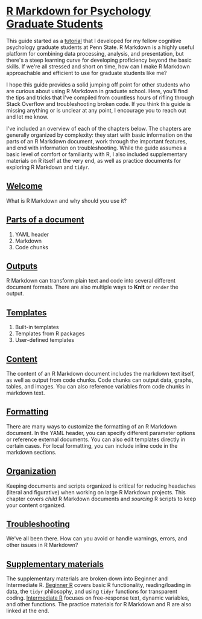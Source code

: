 # [R Markdown for Psychology Graduate Students](https://hollzzar.github.io/rmarkdown-guide/)

This guide started as a [tutorial](https://github.com/hollzzar/markdown-tutorial) that I developed for my fellow cognitive psychology graduate students at Penn State. R Markdown is a highly useful platform for combining data processing, analysis, and presentation, but there's a steep learning curve for developing proficiency beyond the basic skills. If we're all stressed and short on time, how can I make R Markdown approachable and efficient to use for graduate students like me?

I hope this guide provides a solid jumping off point for other students who are curious about using R Markdown in graduate school. Here, you'll find the tips and tricks that I've compiled from countless hours of rifling through Stack Overflow and troubleshooting broken code. If you think this guide is missing anything or is unclear at any point, I encourage you to reach out and let me know.

I've included an overview of each of the chapters below. The chapters are generally organized by complexity: they start with basic information on the parts of an R Markdown document, work through the important features, and end with information on troubleshooting. While the guide assumes a basic level of comfort or familiarity with R, I also included supplementary materials on R itself at the very end, as well as practice documents for exploring R Markdown and `tidyr`.

## [Welcome](https://hollzzar.github.io/rmarkdown-guide/index.html)

What is R Markdown and why should you use it?

## [Parts of a document](https://hollzzar.github.io/rmarkdown-guide/intro.html)

1. YAML header
2. Markdown
3. Code chunks

## [Outputs](https://hollzzar.github.io/rmarkdown-guide/output.html)

R Markdown can transform plain text and code into several different document formats. There are also multiple ways to **Knit** or `render` the output.

## [Templates](https://hollzzar.github.io/rmarkdown-guide/template.html)

1. Built-in templates
2. Templates from R packages
3. User-defined templates

## [Content](https://hollzzar.github.io/rmarkdown-guide/content.html)

The content of an R Markdown document includes the markdown text itself, as well as output from code chunks. Code chunks can output data, graphs, tables, and images. You can also reference variables from code chunks in markdown text.

## [Formatting](https://hollzzar.github.io/rmarkdown-guide/format.html)

There are many ways to customize the formatting of an R Markdown document. In the YAML header, you can specify different parameter options or reference external documents. You can also edit templates directly in certain cases. For local formatting, you can include inline code in the markdown sections.

## [Organization](https://hollzzar.github.io/rmarkdown-guide/organization.html)

Keeping documents and scripts organized is critical for reducing headaches (literal and figurative) when working on large R Markdown projects. This chapter covers *child* R Markdown documents and *sourcing* R scripts to keep your content organized.

## [Troubleshooting](https://hollzzar.github.io/rmarkdown-guide/trouble.html)

We've all been there. How can you avoid or handle warnings, errors, and other issues in R Markdown?

## [Supplementary materials](https://hollzzar.github.io/rmarkdown-guide/supplement.html)

The supplementary materials are broken down into Beginner and Intermediate R. [Beginner R](https://hollzzar.github.io/rmarkdown-guide/supplement.html#beginner-r) covers basic R functionality, reading/loading in data, the `tidyr` philosophy, and using `tidyr` functions for transparent coding. [Intermediate R](https://hollzzar.github.io/rmarkdown-guide/supplement.html#intermediate-r) focuses on free-response text, dynamic variables, and other functions. The practice materials for R Markdown and R are also linked at the end.
